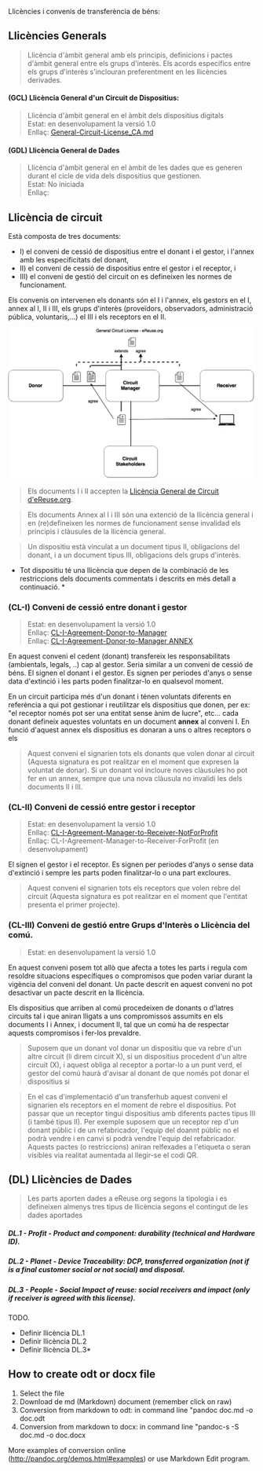 Llicències i convenis de transferència de béns:

## Llicències Generals

 > Llicència d'àmbit general amb els principis, definicions i pactes d'àmbit general entre els grups d'interès. Els acords específics entre els grups d'interès s'inclouran preferentment en les llicències derivades. 

#### (GCL) Llicència General d'un Circuit de Dispositius:

> Llicència d'àmbit general en el àmbit dels dispositius digitals  
> Estat: en desenvolupament la versió 1.0  
> Enllaç: [General-Circuit-License_CA.md](./0-GCL-General-Circuit-License/General-Circuit-License_CA.md)


#### (GDL) Llicència General de Dades

> Llicència d'àmbit general en el àmbit de les dades que es generen durant el cicle de vida dels dispositius que gestionen.  
> Estat: No iniciada  
> Enllaç: 

## Llicència de circuit

Està composta de tres documents:

 * I) el conveni de cessió de dispositius entre el donant i el gestor, i l'annex amb les especificitats del donant, 
 * II) el conveni de cessió de dispositius entre el gestor i el receptor, i
 * III) el conveni de gestió del circuit on es defineixen les normes de funcionament.

Els convenis on intervenen els donants són el I i l'annex, els gestors en el I, annex al I, II i III, els grups d'interès (proveïdors, observadors, administració pública, voluntaris,...) el III i els receptors en el II. 

![Image of Document schema License](./98-utils/img/DocumentLicenseSchema.png) 


<!-- BR introduced to fit code with output-->








































> Els documents I i II accepten la [Llicència General de Circuit d'eReuse.org](./0-GCL-General-Circuit-License/General-Circuit-License_CA.md).

> Els documents Annex al I i III són una extenció de la llicència general i en (re)defineixen les normes de funcionament sense invalidad els principis i clàusules de la llicència general.

> Un dispositiu està vinculat a un document tipus II, obligacions del donant, i a un document tipus III, obligacions dels grups d'interès. 

* Tot dispositiu té una llicència que depen de la combinació de les restriccions dels documents commentats i descrits en més detall a continuació. *

  
### (CL-I) Conveni de cessió entre donant i gestor 

> Estat: en desenvolupament la versió 1.0  
> Enllaç: [CL-I-Agreement-Donor-to-Manager](./1-CL-Circuit-License/CL-I-Agreement-Donor-To-Manager.md)  
> Enllaç: [CL-I-Agreement-Donor-to-Manager ANNEX](./1-CL-Circuit-License/CL-I-Agreement-Donor-To-Manager-Annex.md)

En aquest conveni el cedent (donant) transfereix les responsabilitats (ambientals, legals, ..) cap al gestor. Seria similar a un conveni de cessió de béns. El signen el donant i el gestor. Es signen per periodes d'anys o sense data d'extinció i les parts poden finalitzar-lo en qualsevol moment. 

En un circuit participa més d'un donant i ténen voluntats diferents en referència a qui pot gestionar i reutilitzar els dispositius que donen, per ex: "el receptor només pot ser una entitat sense ànim de lucre", etc... cada donant defineix aquestes voluntats en un document **annex** al conveni I. En funció d'aquest annex els dispositius es donaran a uns o altres receptors o els  

> Aquest conveni el signarien tots els donants que volen donar al circuit (Aquesta signatura es pot realitzar en el moment que expresen la voluntat de donar). 
> Si un donant vol incloure noves clàusules ho pot fer en un annex, sempre que una nova clàusula no invalidi les dels documents II i III.

### (CL-II) Conveni de cessió entre gestor i receptor

> Estat: en desenvolupament la versió 1.0  
> Enllaç: [CL-I-Agreement-Manager-to-Receiver-NotForProfit](./1-CL-Circuit-License/CL-II-Agreement-Manager-To-Receiver-NotForProfit.md)  
> Enllaç: CL-I-Agreement-Manager-to-Receiver-ForProfit (en desenvolupament) 

El signen el gestor i el receptor. Es signen per periodes d'anys o sense data d'extinció i sempre les parts poden finalitzar-lo o una part excloures.

> Aquest conveni el signarien tots els receptors que volen rebre del circuit (Aquesta signatura es pot realitzar en el moment que l'entitat presenta el primer projecte).  

### (CL-III) Conveni de gestió entre Grups d'Interès o Llicència del comú.

> Estat: en desenvolupament la versió 1.0 

En aquest conveni posem tot allò que afecta a totes les parts i regula com resoldre situacions específiques o compromisos que poden variar durant la vigència del conveni del donant. Un pacte descrit en aquest conveni no pot desactivar un pacte descrit en la llicència.

Els dispositius que arriben al comú procedeixen de donants o d'latres circuits tal i que aniran lligats a uns compromissos assumits en els documents I i Annex, i document II, tal que un comú ha de respectar aquests compromisos i fer-los prevaldre. 

> Suposem que un donant vol donar un dispositiu que va rebre d'un altre circuit (li direm circuit X), si    un dispositius procedent d'un altre circuit (X), i aquest obliga al receptor a portar-lo a un punt verd, el gestor del comú haurà d'avisar al donant de que només pot donar el dispositius si  

> En el cas d'implementació d'un transferhub aquest conveni el signarien els receptors en el moment de rebre el dispositius. Pot passar que un receptor tingui dispositius amb diferents pactes tipus III (i també tipus II). Per exemple suposem que un receptor rep d'un donant públic i de un refabricador, l'equip del doannt públic no el podrà vendre i en canvi si podrà vendre l'equip del refabricador. Aquests pactes (o restriccions) aniran relfexades a l'etiqueta o seran visibles via realitat aumentada al llegir-se el codi QR.

## (DL) Llicències de Dades
> Les parts aporten dades a eReuse.org segons la tipologia i es defineixen almenys tres tipus de llicència segons el contingut de les dades aportades

##### DL.1 - Profit - Product and component: durability (technical and Hardware ID).
##### DL.2 - Planet - Device Traceability: DCP, transferred organization (not if is a final customer social or not social) and disposal.
##### DL.3 - People - Social Impact of reuse: social receivers and impact (only if receiver is agreed with this license).

TODO.
 * Definir llicència DL.1
 * Definir llicència DL.2
 * Definir llicència DL.3* 

## How to create odt or docx file
1.  Select the file
2.  Download de md (Markdown) document (remember click on raw)
3.  Conversion from markdown to odt: in command line "pandoc doc.md -o doc.odt
4.  Conversion from markdown to docx: in command line "pandoc-s -S doc.md -o doc.docx

More examples of conversion online (http://pandoc.org/demos.html#examples) or use Markdown Edit program.

